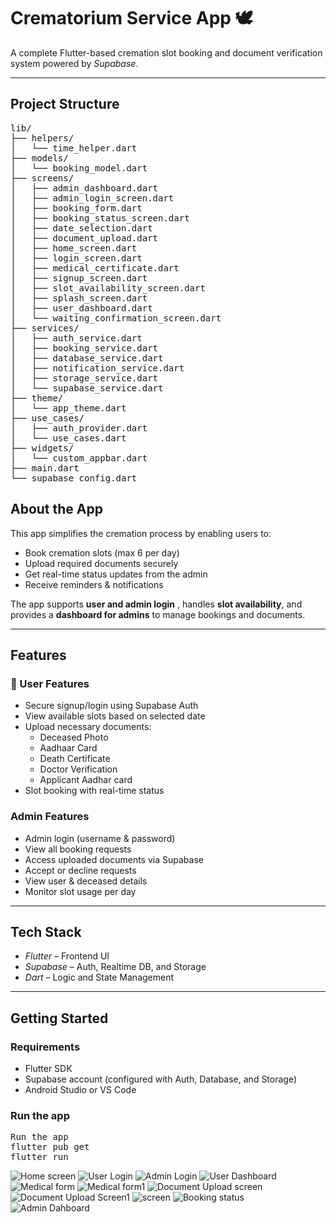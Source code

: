 # Crematorium Service App 🕊

A complete Flutter-based cremation slot booking and document verification system powered by *Supabase*.

---
## Project Structure
<pre>
lib/
├── helpers/
│   └── time_helper.dart
├── models/
│   └── booking_model.dart
├── screens/
│   ├── admin_dashboard.dart
│   ├── admin_login_screen.dart
│   ├── booking_form.dart
│   ├── booking_status_screen.dart
│   ├── date_selection.dart
│   ├── document_upload.dart
│   ├── home_screen.dart
│   ├── login_screen.dart
│   ├── medical_certificate.dart
│   ├── signup_screen.dart
│   ├── slot_availability_screen.dart
│   ├── splash_screen.dart
│   ├── user_dashboard.dart
│   └── waiting_confirmation_screen.dart
├── services/
│   ├── auth_service.dart
│   ├── booking_service.dart
│   ├── database_service.dart
│   ├── notification_service.dart
│   ├── storage_service.dart
│   └── supabase_service.dart
├── theme/
│   └── app_theme.dart
├── use_cases/
│   ├── auth_provider.dart
│   └── use_cases.dart
├── widgets/
│   └── custom_appbar.dart
├── main.dart
└── supabase_config.dart
</pre>
## About the App

This app simplifies the cremation process by enabling users to:
- Book cremation slots (max 6 per day)
- Upload required documents securely
- Get real-time status updates from the admin
- Receive reminders & notifications

The app supports **user and admin login** , handles **slot availability**, and provides a **dashboard for admins** to manage bookings and documents.

---

## Features

### 👤 User Features
- Secure signup/login using Supabase Auth
- View available slots based on selected date
- Upload necessary documents:
  - Deceased Photo
  - Aadhaar Card
  - Death Certificate
  - Doctor Verification
  - Applicant Aadhar card
- Slot booking with real-time status

### Admin Features
- Admin login (username & password)
- View all booking requests
- Access uploaded documents via Supabase
- Accept or decline requests
- View user & deceased details
- Monitor slot usage per day

---

## Tech Stack

- *Flutter* – Frontend UI
- *Supabase* – Auth, Realtime DB, and Storage
- *Dart* – Logic and State Management

---

## Getting Started

### Requirements
- Flutter SDK
- Supabase account (configured with Auth, Database, and Storage)
- Android Studio or VS Code

### Run the app
<pre>
Run the app
flutter pub get
flutter run
</pre>



![Home screen](https://github.com/user-attachments/assets/e2611b41-c1a3-4452-b077-fd9090c2b84e)
![User Login](https://github.com/user-attachments/assets/c6ba92da-e0f6-4ece-b5bf-cb777a63b0a6)
![Admin Login](https://github.com/user-attachments/assets/6bc6d66e-b210-46ed-ab40-361d4c89868e)
![User Dashboard](https://github.com/user-attachments/assets/a4ed474a-76f1-49a4-b694-e0efd7f62626)
![Medical form](https://github.com/user-attachments/assets/9aa4264b-0f70-4197-9df1-ee4f1e261ed5)
![Medical form1](https://github.com/user-attachments/assets/1b7386a0-6dea-4102-a9ef-9dbf142cdf1c)
![Document Upload screen](https://github.com/user-attachments/assets/42cabf7c-6465-4788-816c-f26652c83bfb)
![Document Upload Screen1](https://github.com/user-attachments/assets/5951d068-45ed-4f14-9b80-ab397f33e0ef)
![screen](https://github.com/user-attachments/assets/9fd4b7ed-eae7-4edd-8963-24e665b90834)
![Booking status](https://github.com/user-attachments/assets/13a4c6db-68e8-4d73-a1d0-f204efaa3f89)
![Admin Dahboard](https://github.com/user-attachments/assets/37f4d60d-413b-4eae-9777-64a31522bc76)
